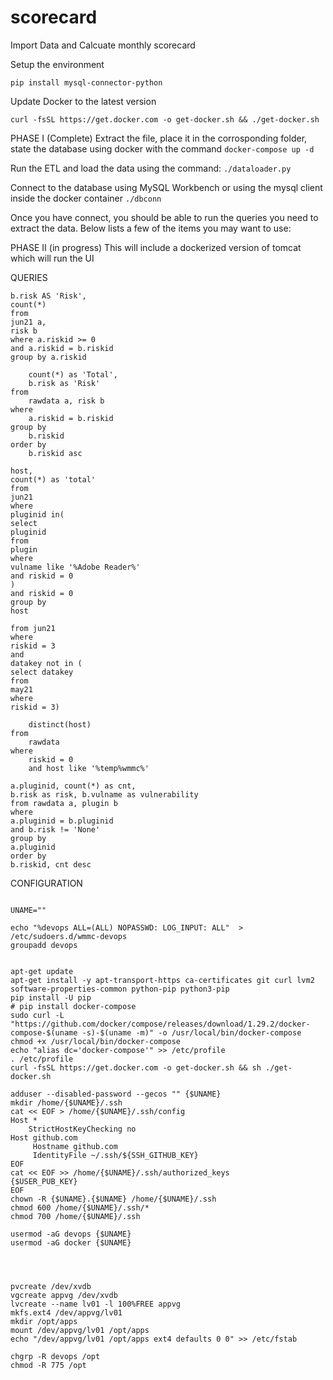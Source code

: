 # scorecard
Import Data and Calcuate monthly scorecard

Setup the environment

`pip install mysql-connector-python`

Update Docker to the latest version 

`curl -fsSL https://get.docker.com -o get-docker.sh && ./get-docker.sh`

PHASE I (Complete)
Extract the file, place it in the corrosponding folder, state the database using docker with the command `docker-compose up -d`

Run the ETL and load the data using the command:  `./dataloader.py`

Connect to the database using MySQL Workbench or using the mysql client inside the docker container `./dbconn`

Once you have connect, you should be able to run the queries you need to extract the data.  Below lists a few of the items you may want to use: 


PHASE II (in progress)
This will include a dockerized version of tomcat which will run the UI 


QUERIES
``` select
b.risk AS 'Risk',
count(*)
from
jun21 a,
risk b
where a.riskid >= 0
and a.riskid = b.riskid
group by a.riskid
```
``` select
	count(*) as 'Total',
	b.risk as 'Risk'
from 
	rawdata a, risk b
where
	a.riskid = b.riskid
group by
	b.riskid
order by
    b.riskid asc
```

``` select
host,
count(*) as 'total'
from
jun21
where
pluginid in(
select
pluginid
from
plugin
where
vulname like '%Adobe Reader%'
and riskid = 0
)
and riskid = 0
group by 
host
```

``` select count(*)
from jun21
where 
riskid = 3
and
datakey not in (
select datakey
from
may21
where 
riskid = 3)
```

``` select
	distinct(host)
from 
	rawdata
where
	riskid = 0
    and host like '%temp%wmmc%'
```

``` select 
a.pluginid, count(*) as cnt,
b.risk as risk, b.vulname as vulnerability
from rawdata a, plugin b 
where 
a.pluginid = b.pluginid 
and b.risk != 'None'
group by 
a.pluginid
order by 
b.riskid, cnt desc 
```

CONFIGURATION 

```#!/bin/bash

UNAME=""

echo "%devops ALL=(ALL) NOPASSWD: LOG_INPUT: ALL"  > /etc/sudoers.d/wmmc-devops
groupadd devops


apt-get update
apt-get install -y apt-transport-https ca-certificates git curl lvm2 software-properties-common python-pip python3-pip
pip install -U pip
# pip install docker-compose
sudo curl -L "https://github.com/docker/compose/releases/download/1.29.2/docker-compose-$(uname -s)-$(uname -m)" -o /usr/local/bin/docker-compose
chmod +x /usr/local/bin/docker-compose
echo "alias dc='docker-compose'" >> /etc/profile
. /etc/profile
curl -fsSL https://get.docker.com -o get-docker.sh && sh ./get-docker.sh

adduser --disabled-password --gecos "" {$UNAME}
mkdir /home/{$UNAME}/.ssh
cat << EOF > /home/{$UNAME}/.ssh/config
Host *
    StrictHostKeyChecking no
Host github.com
     Hostname github.com
     IdentityFile ~/.ssh/${SSH_GITHUB_KEY}
EOF
cat << EOF >> /home/{$UNAME}/.ssh/authorized_keys
{$USER_PUB_KEY}
EOF
chown -R {$UNAME}.{$UNAME} /home/{$UNAME}/.ssh
chmod 600 /home/{$UNAME}/.ssh/*
chmod 700 /home/{$UNAME}/.ssh

usermod -aG devops {$UNAME}
usermod -aG docker {$UNAME}




pvcreate /dev/xvdb 
vgcreate appvg /dev/xvdb
lvcreate --name lv01 -l 100%FREE appvg
mkfs.ext4 /dev/appvg/lv01
mkdir /opt/apps
mount /dev/appvg/lv01 /opt/apps
echo "/dev/appvg/lv01 /opt/apps ext4 defaults 0 0" >> /etc/fstab

chgrp -R devops /opt
chmod -R 775 /opt
```
